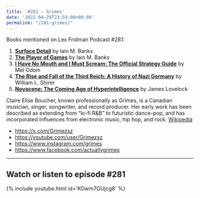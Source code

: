 ```yaml
---
title: '#281 – Grimes'
date: '2022-04-29T23:59:00+00:00'
permalink: "/281-grimes/"
---
```


Books mentioned on Lex Fridman Podcast #281:

1. <b><a href="https://amzn.to/3tIeL25" target="_blank" rel="sponsored noopener noreferrer">Surface Detail</a></b> by Iain M. Banks
2. <b><a href="https://amzn.to/3MbCwWI" target="_blank" rel="sponsored noopener noreferrer">The Player of Games</a></b> by Iain M. Banks
3. <b><a href="https://amzn.to/3S8CYbQ" target="_blank" rel="sponsored noopener noreferrer">I Have No Mouth and I Must Scream: The Official Strategy Guide</a></b> by Mel Odom
4. <b><a href="https://amzn.to/3MducFJ" target="_blank" rel="sponsored noopener noreferrer">The Rise and Fall of the Third Reich: A History of Nazi Germany</a></b> by William L. Shirer
5. <b><a href="https://amzn.to/3tNd3g0" target="_blank" rel="sponsored noopener noreferrer">Novacene: The Coming Age of Hyperintelligence</a></b> by James Lovelock

Claire Elise Boucher, known professionally as Grimes, is a Canadian musician, singer, songwriter, and record producer. Her early work has been described as extending from “lo-fi R&amp;B” to futuristic dance-pop, and has incorporated influences from electronic music, hip hop, and rock. <a href="https://en.wikipedia.org/wiki/Grimes" target="_blank">Wikipedia</a>

- <a href="https://x.com/Grimezsz" target="_blank">https://x.com/Grimezsz</a>
- <a href="https://youtube.com/user/Grimezsz" target="_blank">https://youtube.com/user/Grimezsz</a>
- <a href="https://www.instagram.com/grimes" target="_blank">https://www.instagram.com/grimes</a>
- <a href="https://www.facebook.com/actuallygrimes" target="_blank">https://www.facebook.com/actuallygrimes</a>

- - - - - -

## Watch or listen to episode #281

{% include youtube.html id='KOwm7GUjcg8' %}